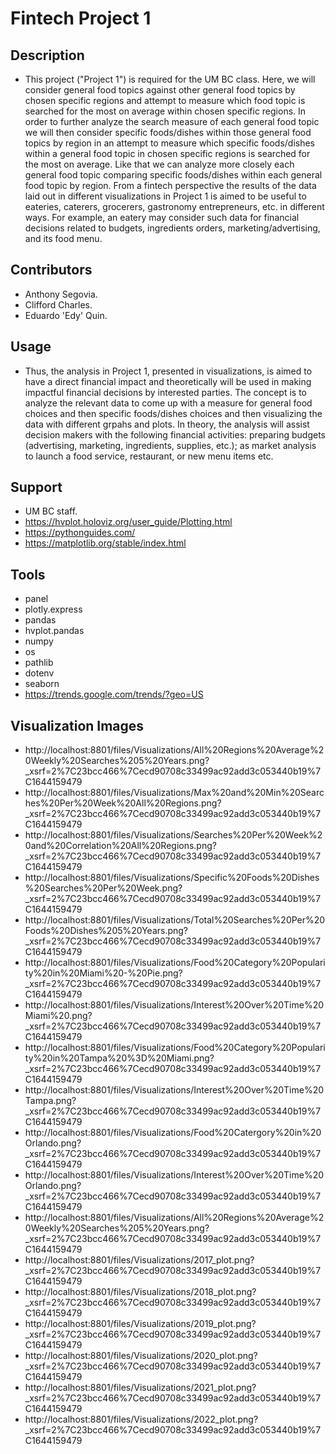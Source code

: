 # Fintech Project 1
## Description

 + This project ("Project 1") is required for the UM BC class. Here, we will consider general food topics against other general food topics by chosen specific regions and attempt to measure which food topic is searched for the most on average within chosen specific regions. In order to further analyze the search measure of each general food topic we will then consider specific foods/dishes within those general food topics by region in an attempt to measure which specific foods/dishes within a general food topic in chosen specific regions is searched for the most on average. Like that we can analyze more closely each general food topic comparing specific foods/dishes within each general food topic by region. From a fintech perspective the results of the data laid out in different visualizations in Project 1 is aimed to be useful to eateries, caterers, grocerers, gastronomy entrepreneurs, etc. in different ways. For example, an eatery may consider such data for financial decisions related to budgets, ingredients orders, marketing/advertising, and its food menu.     
     
 ## Contributors    
 + Anthony Segovia. 
 + Clifford Charles.
 + Eduardo 'Edy' Quin.

## Usage
+ Thus, the analysis in Project 1, presented in visualizations, is aimed to have a direct financial impact and theoretically will be used in making impactful financial decisions by interested parties. The concept is to analyze the relevant data to come up with a measure for general food choices and then specific foods/dishes choices and then visualizing the data with different grpahs and plots. In theory, the analysis will assist decision makers with the following financial activities: preparing budgets (advertising, marketing, ingredients, supplies, etc.); as market analysis to launch a food service, restaurant, or new menu items etc.    

## Support
+ UM BC staff. 
+ https://hvplot.holoviz.org/user_guide/Plotting.html
+ https://pythonguides.com/
+ https://matplotlib.org/stable/index.html

## Tools
+ panel
+ plotly.express
+ pandas
+ hvplot.pandas
+ numpy
+ os
+ pathlib
+ dotenv
+ seaborn
+ https://trends.google.com/trends/?geo=US

## Visualization Images
+ http://localhost:8801/files/Visualizations/All%20Regions%20Average%20Weekly%20Searches%205%20Years.png?_xsrf=2%7C23bcc466%7Cecd90708c33499ac92add3c053440b19%7C1644159479
+ http://localhost:8801/files/Visualizations/Max%20and%20Min%20Searches%20Per%20Week%20All%20Regions.png?_xsrf=2%7C23bcc466%7Cecd90708c33499ac92add3c053440b19%7C1644159479
+ http://localhost:8801/files/Visualizations/Searches%20Per%20Week%20and%20Correlation%20All%20Regions.png?_xsrf=2%7C23bcc466%7Cecd90708c33499ac92add3c053440b19%7C1644159479
+ http://localhost:8801/files/Visualizations/Specific%20Foods%20Dishes%20Searches%20Per%20Week.png?_xsrf=2%7C23bcc466%7Cecd90708c33499ac92add3c053440b19%7C1644159479
+ http://localhost:8801/files/Visualizations/Total%20Searches%20Per%20Foods%20Dishes%205%20Years.png?_xsrf=2%7C23bcc466%7Cecd90708c33499ac92add3c053440b19%7C1644159479
+ http://localhost:8801/files/Visualizations/Food%20Category%20Popularity%20in%20Miami%20-%20Pie.png?_xsrf=2%7C23bcc466%7Cecd90708c33499ac92add3c053440b19%7C1644159479
+ http://localhost:8801/files/Visualizations/Interest%20Over%20Time%20Miami%20.png?_xsrf=2%7C23bcc466%7Cecd90708c33499ac92add3c053440b19%7C1644159479
+ http://localhost:8801/files/Visualizations/Food%20Category%20Popularity%20in%20Tampa%20%3D%20Miami.png?_xsrf=2%7C23bcc466%7Cecd90708c33499ac92add3c053440b19%7C1644159479
+ http://localhost:8801/files/Visualizations/Interest%20Over%20Time%20Tampa.png?_xsrf=2%7C23bcc466%7Cecd90708c33499ac92add3c053440b19%7C1644159479
+ http://localhost:8801/files/Visualizations/Food%20Catergory%20in%20Orlando.png?_xsrf=2%7C23bcc466%7Cecd90708c33499ac92add3c053440b19%7C1644159479
+ http://localhost:8801/files/Visualizations/Interest%20Over%20Time%20Orlando.png?_xsrf=2%7C23bcc466%7Cecd90708c33499ac92add3c053440b19%7C1644159479
+ http://localhost:8801/files/Visualizations/All%20Regions%20Average%20Weekly%20Searches%205%20Years.png?_xsrf=2%7C23bcc466%7Cecd90708c33499ac92add3c053440b19%7C1644159479
+ http://localhost:8801/files/Visualizations/2017_plot.png?_xsrf=2%7C23bcc466%7Cecd90708c33499ac92add3c053440b19%7C1644159479
+ http://localhost:8801/files/Visualizations/2018_plot.png?_xsrf=2%7C23bcc466%7Cecd90708c33499ac92add3c053440b19%7C1644159479
+ http://localhost:8801/files/Visualizations/2019_plot.png?_xsrf=2%7C23bcc466%7Cecd90708c33499ac92add3c053440b19%7C1644159479
+ http://localhost:8801/files/Visualizations/2020_plot.png?_xsrf=2%7C23bcc466%7Cecd90708c33499ac92add3c053440b19%7C1644159479
+ http://localhost:8801/files/Visualizations/2021_plot.png?_xsrf=2%7C23bcc466%7Cecd90708c33499ac92add3c053440b19%7C1644159479
+ http://localhost:8801/files/Visualizations/2022_plot.png?_xsrf=2%7C23bcc466%7Cecd90708c33499ac92add3c053440b19%7C1644159479



